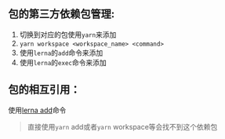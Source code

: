 ## 包的第三方依赖包管理:
1. 切换到对应的包使用`yarn`来添加
2. `yarn workspace <workspace_name> <command>`
3. 使用`lerna`的`add`命令来添加
4. 使用`lerna`的`exec`命令来添加
## 包的相互引用：
使用[lerna add](https://github.com/lerna/lerna/tree/master/commands/add#readme)命令
> 直接使用`yarn` add或者`yarn` workspace等会找不到这个依赖包
